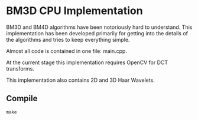 # BM3D CPU Implementation


BM3D and BM4D algorithms have been notoriously hard to understand. This implementation has been developed primarily for getting into the details of the algorithms and tries to keep everything simple.

Almost all code is contained in one file: main.cpp.

At the current stage this implementation requires OpenCV for DCT transforms.

This implementation also contains 2D and 3D Haar Wavelets.

## Compile

    make
